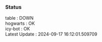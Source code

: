 ### Status


table : DOWN  
hogwarts : OK  
icy-bot : OK  
Latest Update : 2024-09-17 16:12:01.509709
